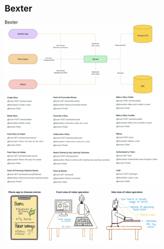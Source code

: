 # Bexter
Bexter
![System design of bexter](./helpers/display/bexter_system_design.png)
![API Endpointst](./helpers/display/endpoints.png)
![Visual representation of robot](./helpers/display/robot_concept.png)

